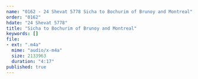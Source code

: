 ```yaml
---
name: "0162 - 24 Shevat 5778 Sicha to Bochurim of Brunoy and Montreal"
order: "0162"
hdate: "24 Shevat 5778"
title: "Sicha to Bochurim of Brunoy and Montreal"
keywords: []
file:
- ext: ".m4a"
  mime: "audio/x-m4a"
  size: 2133963
  duration: "4:17"
published: true
---
```


